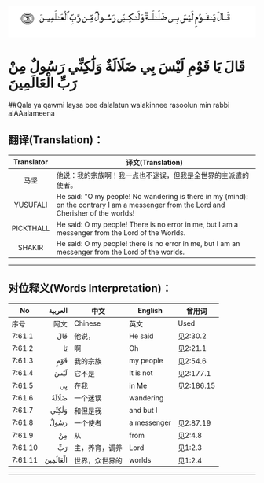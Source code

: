 ![007:061](images/007_061.gif)

# قَالَ يَا قَوْمِ لَيْسَ بِي ضَلَالَةٌ وَلَٰكِنِّي رَسُولٌ مِنْ رَبِّ الْعَالَمِينَ 

##Qala ya qawmi laysa bee dalalatun walakinnee rasoolun min rabbi alAAalameena 

## 翻译(Translation)：

| Translator | 译文(Translation)                                            |
| :--------: | ------------------------------------------------------------ |
|    马坚    | 他说：我的宗族啊！我一点也不迷误，但我是全世界的主派遣的使者。 |
|  YUSUFALI  | He said: "O my people! No wandering is there in my (mind): on the contrary I am a messenger from the Lord and Cherisher of the worlds! |
| PICKTHALL  | He said: O my people! There is no error in me, but I am a messenger from the Lord of the Worlds. |
|   SHAKIR   | He said: O my people! there is no error in me, but I am an messenger from the Lord of the worlds. |

---

## 对位释义(Words Interpretation)：

| No   | العربية | 中文    | English | 曾用词 |
| ---- | ------: | ------- | ------- | ------ |
| 序号 |    阿文 | Chinese | 英文    | Used   |
| 7:61.1  | قَالَ      | 他说，         | He said     | 见2:30.2   |
| 7:61.2  | يَا       | 啊             | Oh          | 见2:21.1   |
| 7:61.3  | قَوْمِ      | 我的宗族       | my people   | 见2:54.6   |
| 7:61.4  | لَيْسَ      | 它不是         | It is not   | 见2:177.1  |
| 7:61.5  | بِي       | 在我           | in Me       | 见2:186.15 |
| 7:61.6  | ضَلَالَةٌ    | 一个迷误       | wandering   |            |
| 7:61.7  | وَلَٰكِنِّي    | 和但是我       | and but I   |            |
| 7:61.8  | رَسُولٌ     | 一个使者       | a messenger | 见2:87.19  |
| 7:61.9  | مِنْ       | 从             | from        | 见2:4.8    |
| 7:61.10 | رَبِّ       | 主，养育，调养 | Lord        | 见1:2.3    |
| 7:61.11 | الْعَالَمِينَ | 世界，众世界的 | worlds      | 见1:2.4    |

---